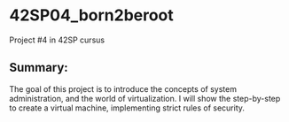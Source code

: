 # 42SP04_born2beroot
Project #4 in 42SP cursus

## Summary:
The goal of this project is to introduce the concepts of system administration, and the world of virtualization.
I will show the step-by-step to create a virtual machine, implementing strict rules of security.
